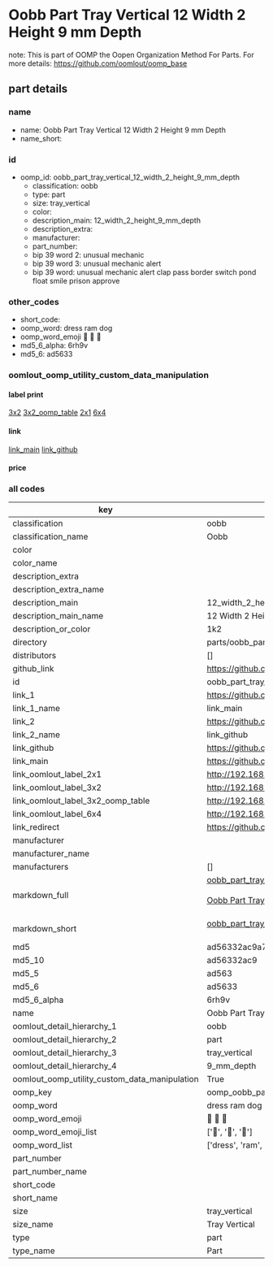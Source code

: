 # Oobb Part Tray Vertical 12 Width 2 Height 9 mm Depth  

note: This is part of OOMP the Oopen Organization Method For Parts. For more details: https://github.com/oomlout/oomp_base

##  part details
  







### name
* name: Oobb Part Tray Vertical 12 Width 2 Height 9 mm Depth
* name_short: 
### id
* oomp_id: oobb_part_tray_vertical_12_width_2_height_9_mm_depth
  * classification: oobb
  * type: part
  * size: tray_vertical
  * color: 
  * description_main: 12_width_2_height_9_mm_depth
  * description_extra: 
  * manufacturer: 
  * part_number: 
  * bip 39 word 2: unusual mechanic
  * bip 39 word 3: unusual mechanic alert
  * bip 39 word: unusual mechanic alert clap pass border switch pond float smile prison approve

### other_codes
* short_code: 
* oomp_word: dress ram dog
* oomp_word_emoji :dress: :ram: :dog:
* md5_6_alpha: 6rh9v
* md5_6: ad5633






### oomlout_oomp_utility_custom_data_manipulation
#### label print
[3x2](http://192.168.1.245:1112/?label=oomp%206rh9v)
[3x2_oomp_table](http://192.168.1.108:1112/?label=oomp%206rh9v)
[2x1](http://192.168.1.242:1112/?label=oomp%206rh9v)
[6x4](http://192.168.1.55:1112/?label=oomp%206rh9v)    

#### link

[link_main](https://github.com/oomlout/oomlout_oomp_version_1_messy/tree/main/parts/oobb_part_tray_vertical_12_width_2_height_9_mm_depth) [link_github](https://github.com/oomlout/oomlout_oomp_version_1_messy/tree/main/parts/oobb_part_tray_vertical_12_width_2_height_9_mm_depth)                             

#### price







### all codes 
| key | value |  
| --- | --- |  
| classification | oobb |  
| classification_name | Oobb |  
| color |  |  
| color_name |  |  
| description_extra |  |  
| description_extra_name |  |  
| description_main | 12_width_2_height_9_mm_depth |  
| description_main_name | 12 Width 2 Height 9 mm Depth |  
| description_or_color | 1k2 |  
| directory | parts/oobb_part_tray_vertical_12_width_2_height_9_mm_depth |  
| distributors | [] |  
| github_link | https://github.com/oomlout/oomlout_oomp_part_src/tree/main/parts/oobb_part_tray_vertical_12_width_2_height_9_mm_depth |  
| id | oobb_part_tray_vertical_12_width_2_height_9_mm_depth |  
| link_1 | https://github.com/oomlout/oomlout_oomp_version_1_messy/tree/main/parts/oobb_part_tray_vertical_12_width_2_height_9_mm_depth |  
| link_1_name | link_main |  
| link_2 | https://github.com/oomlout/oomlout_oomp_version_1_messy/tree/main/parts/oobb_part_tray_vertical_12_width_2_height_9_mm_depth |  
| link_2_name | link_github |  
| link_github | https://github.com/oomlout/oomlout_oomp_version_1_messy/tree/main/parts/oobb_part_tray_vertical_12_width_2_height_9_mm_depth |  
| link_main | https://github.com/oomlout/oomlout_oomp_version_1_messy/tree/main/parts/oobb_part_tray_vertical_12_width_2_height_9_mm_depth |  
| link_oomlout_label_2x1 | http://192.168.1.242:1112/?label=oomp%206rh9v |  
| link_oomlout_label_3x2 | http://192.168.1.245:1112/?label=oomp%206rh9v |  
| link_oomlout_label_3x2_oomp_table | http://192.168.1.108:1112/?label=oomp%206rh9v |  
| link_oomlout_label_6x4 | http://192.168.1.55:1112/?label=oomp%206rh9v |  
| link_redirect | https://github.com/oomlout/oomlout_oomp_version_1_messy/tree/main/parts/oobb_part_tray_vertical_12_width_2_height_9_mm_depth |  
| manufacturer |  |  
| manufacturer_name |  |  
| manufacturers | [] |  
| markdown_full | [oobb_part_tray_vertical_12_width_2_height_9_mm_depth](none)<br>[](none)<br>[Oobb Part Tray Vertical 12 Width 2 Height 9 Mm Depth](none)<br><br> |  
| markdown_short | [oobb_part_tray_vertical_12_width_2_height_9_mm_depth](none)<br><br> |  
| md5 | ad56332ac9a7db846750529c0c628f72 |  
| md5_10 | ad56332ac9 |  
| md5_5 | ad563 |  
| md5_6 | ad5633 |  
| md5_6_alpha | 6rh9v |  
| name | Oobb Part Tray Vertical 12 Width 2 Height 9 mm Depth |  
| oomlout_detail_hierarchy_1 | oobb |  
| oomlout_detail_hierarchy_2 | part |  
| oomlout_detail_hierarchy_3 | tray_vertical |  
| oomlout_detail_hierarchy_4 | 9_mm_depth |  
| oomlout_oomp_utility_custom_data_manipulation | True |  
| oomp_key | oomp_oobb_part_tray_vertical_12_width_2_height_9_mm_depth |  
| oomp_word | dress ram dog |  
| oomp_word_emoji | :dress: :ram: :dog: |  
| oomp_word_emoji_list | [':dress:', ':ram:', ':dog:'] |  
| oomp_word_list | ['dress', 'ram', 'dog'] |  
| part_number |  |  
| part_number_name |  |  
| short_code |  |  
| short_name |  |  
| size | tray_vertical |  
| size_name | Tray Vertical |  
| type | part |  
| type_name | Part |  
